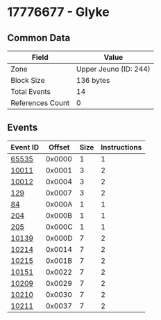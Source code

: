 # 17776677 - Glyke

## Common Data

| Field            | Value                 |
|------------------|-----------------------|
| Zone             | Upper Jeuno (ID: 244) |
| Block Size       | 136 bytes             |
| Total Events     | 14                    |
| References Count | 0                     |

## Events

| Event ID            | Offset   |   Size |   Instructions |
|---------------------|----------|--------|----------------|
| [65535](./65535.md) | 0x0000   |      1 |              1 |
| [10011](./10011.md) | 0x0001   |      3 |              2 |
| [10012](./10012.md) | 0x0004   |      3 |              2 |
| [129](./129.md)     | 0x0007   |      3 |              2 |
| [84](./84.md)       | 0x000A   |      1 |              1 |
| [204](./204.md)     | 0x000B   |      1 |              1 |
| [205](./205.md)     | 0x000C   |      1 |              1 |
| [10139](./10139.md) | 0x000D   |      7 |              2 |
| [10214](./10214.md) | 0x0014   |      7 |              2 |
| [10215](./10215.md) | 0x001B   |      7 |              2 |
| [10151](./10151.md) | 0x0022   |      7 |              2 |
| [10209](./10209.md) | 0x0029   |      7 |              2 |
| [10210](./10210.md) | 0x0030   |      7 |              2 |
| [10211](./10211.md) | 0x0037   |      7 |              2 |
